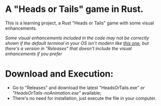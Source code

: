 # A "Heads or Tails" game in Rust.
This is a learning project, a Rust "Heads or Tails" game with some visual enhancements.

_Some visual enhancements included in the code may not be correctly shown if the default terminal in your OS isn't modern like [this one](https://apps.microsoft.com/detail/9N0DX20HK701?hl=pt-br&gl=BR), but there's a version in "Releases" that doesn't include the visual enhancements if you prefer_

# Download and Execution:
- Go to "Releases" and download the latest "HeadsOrTails.exe" _or "HeadsOrTails-noAnimation.exe"_ available;
- There's no need for installation, just execute the file in your computer.

